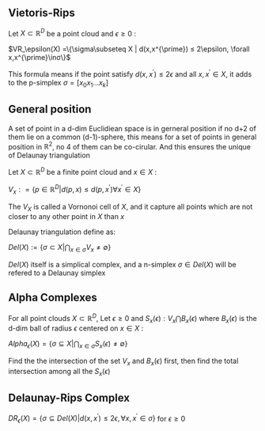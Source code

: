 ## Vietoris-Rips 
Let $X\subset\mathbb{R}^D$ be a point cloud and $\epsilon ≥ 0$ :

$VR_\epsilon(X) =\{\sigma\subseteq X | d(x,x^{\prime}) ≤ 2\epsilon, \forall x,x^{\prime}\inσ\}$

This formula means if the point satisfy $d(x, x^{\prime}) ≤ 2\epsilon$ and all $x,x^{\prime}\in X$, it adds to the p-simplex $\sigma = [x_0x_1...x_k]$

## General position
A set of point in a d-dim Euclidiean space is in gerneral position if no d+2 of them lie on a common (d-1)-sphere, this means for a set of points in general position in $\mathbb{R}^2$, no 4 of them can be co-cirular. And this ensures the unique of Delaunay triangulation

Let $X\subset\mathbb{R}^D$ be a finite point cloud and $x \in X$ :

$V_x: =\{p\in\mathbb{R}^D | d(p,x)≤d(p,x^{\prime}) \forall x^{\prime} \in X\}$

The $V_X$ is called a Vornonoi cell of $X$, and it capture all points which are not closer to any other point in $X$ than $x$

Delaunay triangulation define as:

$Del(X) :=\{\sigma\subset X | \bigcap_{x \in \sigma}V_x \neq\emptyset\}$

$Del(X)$ itself is a simplical complex, and a n-simplex $\sigma\in Del(X)$ will be refered to a Delaunay simplex

## Alpha Complexes
For all point clouds  $X\subset\mathbb{R}^D$, Let $\epsilon≥0$ and $S_x(\epsilon):V_x \bigcap B_x(\epsilon)$ where $B_x(\epsilon)$ is the d-dim ball of radius $\epsilon$ centered on $x\in X$ :

$Alpha_\epsilon(X) =\{\sigma\subseteq X | \bigcap_{x \in \sigma} S_x(\epsilon) \neq\emptyset\}$

Find the the intersection of the set $V_x$ and $B_x(\epsilon)$ first, then find the total intersection among all the $S_x(\epsilon)$
## Delaunay-Rips Complex

$DR_\epsilon(X) =\{\sigma\subseteq Del(X) | d(x, x^{\prime}) ≤ 2 \epsilon, \forall x,x^{\prime}\in\sigma\}$ for $\epsilon≥0$